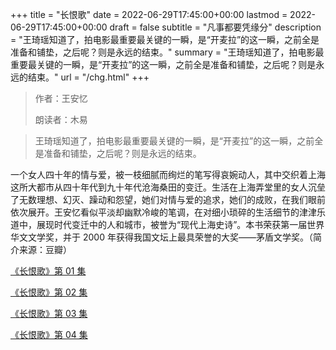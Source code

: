 +++
title = "长恨歌"
date = 2022-06-29T17:45:00+00:00
lastmod = 2022-06-29T17:45:00+00:00
draft = false
subtitle = "凡事都要凭缘分"
description = "王琦瑶知道了，拍电影最重要最关键的一瞬，是“开麦拉”的这一瞬，之前全是准备和铺垫，之后呢？则是永远的结束。"
summary = "王琦瑶知道了，拍电影最重要最关键的一瞬，是“开麦拉”的这一瞬，之前全是准备和铺垫，之后呢？则是永远的结束。"
url = "/chg.html"
+++

> 作者：王安忆
>
> 朗读者：木易

> 王琦瑶知道了，拍电影最重要最关键的一瞬，是“开麦拉”的这一瞬，之前全是准备和铺垫，之后呢？则是永远的结束。

一个女人四十年的情与爱，被一枝细腻而绚烂的笔写得哀婉动人，其中交织着上海这所大都市从四十年代到九十年代沧海桑田的变迁。生活在上海弄堂里的女人沉垒了无数理想、幻灭、躁动和怨望，她们对情与爱的追求，她们的成败，在我们眼前依次展开。王安忆看似平淡却幽默冷峻的笔调，在对细小琐碎的生活细节的津津乐道中，展现时代变迁中的人和城市，被誉为“现代上海史诗”。本书荣获第一届世界华文文学奖，并于 2000 年获得我国文坛上最具荣誉的大奖——茅盾文学奖。（简介来源：豆瓣）

[《长恨歌》第 01 集](./chg-1.html)

[《长恨歌》第 02 集](./chg-2.html)

[《长恨歌》第 03 集](./chg-3.html)

[《长恨歌》第 04 集](./chg-4.html)
